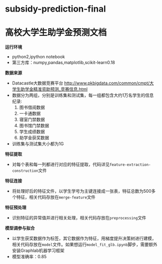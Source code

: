 # subsidy-prediction-final

# 高校大学生助学金预测文档

**运行环境**

* python2,ipython notebook
* 第三方库：numpy,pandas,matplotlib,scikit-learn0.18

**数据来源**

* Datacastle大数据竞赛平台 <http://www.pkbigdata.com/common/cmpt/大学生助学金精准资助预测_竞赛信息.html>
* 数据分为两组，分别是训练集和测试集，每一组都包含大约1万名学生的信息纪录:
  1. 图书借阅数据
  2. 一卡通数据
  3. 寝室门禁数据
  4. 图书馆门禁数据
  5. 学生成绩数据
  6. 助学金获奖数据
* 训练集与测试集大小都为1G

**特征提取**

* 对每个表和每一列都进行对应的特征提取，代码详见`feature-extraction-construction`文件

**特征连接**

* 将处理好后的特征文件，以学生学号为主键连接成一张表，特征总数为500多个特征，相关代码存放在`merge-feature`文件

**特征预处理**

* 识别特征的异常值并进行相关处理，相关代码存放在`preprocessing`文件

**模型调参与拟合**

* 以学生获奖数据作为标签，其它数据作为特征，用梯度提升决策树进行建模，相关代码存放在`model`文件。如果想运行`model_fit_glb.ipynb`脚步，需要额外安装Graphlab机器学习框架
* 模型准确率：0.85

